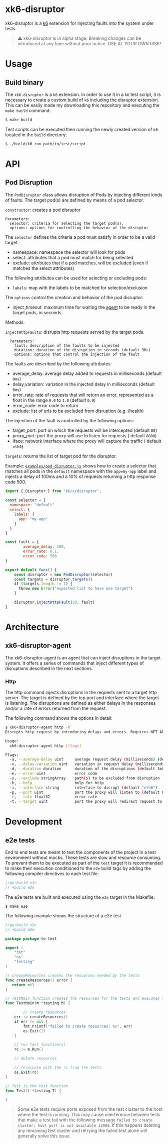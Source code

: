 # xk6-disruptor

xk6-disruptor is a [k6](https://k6.io) extension for injecting faults into the system under tests.


> ⚠️  xk6-disruptor is in alpha stage. Breaking changes can be introduced at any time without prior notice. USE AT YOUR OWN RISK!

# Usage

## Build binary

The `xk6-disruptor` is a `k6` extension. In order to use it in a `k6` test script, it is necessary to create a custom build of `k6` including the disruptor extension. This can be easily made my downloading this repository and executing the `make build` command:
```bash
$ make build
```

Test scripts can be executed then running the newly created version of `k6` located in the `build` directory:
```bash
$ ./build/k6 run path/to/test/script
```

# API

## Pod Disruption

The `PodDisruptor` class allows disruption of Pods by injecting different kinds of faults. The target pod(s) are defined by means of a pod selector. 
 
`constructor`: creates a pod disruptor

    Parameters:
      selector: criteria for selecting the target pod(s).
      options: options for controlling the behavior of the disruptor

The `selector` defines the criteria a pod must satisfy in order to be a valid target:
- namespace: namespace the selector will look for pods
- select: attributes that a pod must match for being selected
- exclude: attributes that if a pod matches, will be excluded (even if matches the select attributes)

The following attributes can be used for selecting or excluding pods:
- `labels`: map with the labels to be matched for selection/exclusion

The `options` control the creation and behavior of the pod disruptor:
- inject_timeout: maximum time for waiting the [agent](#xk6-disruptor-agent) to be ready in the target pods, in seconds

Methods:

`injectHttpFaults`: disrupts http requests served by the target pods.

      Parameters:
        fault: description of the faults to be injected
        duration: duration of the disruption in seconds (default 30s)
        options: options that control the injection of the fault

The faults are described by the following attributes:
- average_delay: average delay added to requests in milliseconds (default `0ms`)
- delay_variation: variation in the injected delay in milliseconds (default `0ms`)
- error_rate: rate of requests that will return an error, represented as a float in the range `0.0` to `1.0` (default `0.0`)
- error_code: error code to return
- exclude: list of urls to be excluded from disruption (e.g. /health)

The injection of the fault is controlled by the following options:
  - target_port: port on which the requests will be intercepted (default `80`)
  - proxy_port: port the proxy will use to listen for requests ( default `8080`)
  - iface: network interface where the proxy will capture the traffic ( default `eth0`)

`targets`: returns the list of target pod for the disruptor.

Example: [`examples/pod_disruptor.js`](examples/pod_disruptor.js) shows how to create a selector that matches all pods in the `default` namespace with the `app=my-app` label and injects a delay of 100ms and a 10% of requests returning a http response code 500. 

```js
import { Disruptor } from 'k6/x/disruptor';
  
const selector = {
  namespace: "default"
  select: {
    labels: {
      app: "my-app"
    }
  }
}

const fault = {
        average_delay: 100,
        error_rate: 0.1,
        error_code: 500
}

export default func() {
    const disruptor = new PodDisruptor(selector)
    const targets = disruptor.targets()
    if (targets.length != 1) {
      throw new Error("expected list to have one target")
    }

    disruptor.injectHttpFault(30, fault)
}
```

# Architecture

## xk6-disruptor-agent

The xk6-disruptor-agent is an agent that can inject disruptions in the target system.
It offers a series of commands that inject different types of disruptions described in the
next sections.

### Http

The http command injects disruptions in the requests sent to a target http server.
The target is defined by the tcp port and interface where the target is listening.
The disruptions are defined as either delays in the responses and/or a rate of errors
returned from the request.

The following command shows the options in detail:
```sh
$ xk6-disruptor-agent http -h
Disrupts http request by introducing delays and errors. Requires NET_ADMIM capabilities for setting iptable rules.

Usage:
  xk6-disruptor-agent http [flags]

Flags:
  -a, --average-delay uint     average request delay (milliseconds) (default 100)
  -v, --delay-variation uint   variation in request delay (milliseconds
  -d, --duration duration      duration of the disruptions (default 1m0s)
  -e, --error uint             error code
  -x, --exclude stringArray    path(s) to be excluded from disruption
  -h, --help                   help for http
  -i, --interface string       interface to disrupt (default "eth0")
  -p, --port uint              port the proxy will listen to (default 8080)
  -r, --rate float32           error rate
  -t, --target uint            port the proxy will redirect request to (default 80)
```

# Development

## e2e tests

End to end tests are meant to test the components of the project in a test environment without mocks.
These tests are slow and resource consuming. To prevent them to be executed as part of the `test` target
it is recommended to make their execution conditioned to the `e2e` build tags by adding the following compiler
directives to each test file:

```go
//go:build e2e
// +build e2e
```

The e2e tests are built and executed using the `e2e` target in the Makefile:
```
$ make e2e
```

The following example shows the structure of a e2e test. 

```go
//go:build e2e
// +build e2e

package package-to-test

import (
	"fmt"
	"os"
	"testing"
)

// createResources creates the resources needed by the tests
func createResources() error {
   return nil
}

// TestMain function creates the resources for the tests and executes the test functions
func TestMain(m *testing.M) {

        // create resources
	err := createResources()
	if err != nil {
		fmt.Printf("failed to create resources: %v", err)
		os.Exit(1)
	}

	// run test function(s)
	rc := m.Run()

	// delete resources 

	// terminate with the rc from the tests
	os.Exit(rc)
}

// Test is the test function
func Test(t *testing.T) {

}
```

> Some e2e tests require ports exposed from the test cluster to the host where the test is running. This may cause interference between tests that make a test fail with the following message `failed to create cluster: host port is not available 32080`. If this happens deleting any remaining test cluster and retrying the failed test alone will generally solve this issue.
